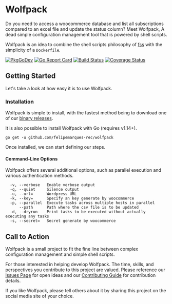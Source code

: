 # Wolfpack

Do you need to access a woocommerce database and list all subscriptions compared to an excel file and update the status column? Meet Wolfpack, A dead simple configuration management tool that is powered by shell scripts.

Wolfpack is an idea to combine the shell scripts philosophy of [fss](https://github.com/brandonhilkert/fucking_shell_scripts) with the simplicity of a `Dockerfile`.

[![PkgGoDev](https://pkg.go.dev/badge/github.com/felipemarques-rec/wolfpack)](https://pkg.go.dev/github.com/felipemarques-rec/wolfpack) [![Go Report Card](https://goreportcard.com/badge/github.com/felipemarques-rec/wolfpack)](https://goreportcard.com/report/github.com/felipemarques-rec/wolfpack) [![Build Status](https://travis-ci.com/felipemarques-rec/wolfpack.svg?branch=main)](https://travis-ci.com/felipemarques-rec/wolfpack) [![Coverage Status](https://coveralls.io/repos/github.com/felipemarques-rec/wolfpack/badge.svg)](https://coveralls.io/github.com/felipemarques-rec/wolfpack)

## Getting Started

Let's take a look at how easy it is to use Wolfpack.

### Installation

Wolfpack is simple to install, with the fastest method being to download one of our [binary releases](https://github.com/felipemarques-rec/wolfpack/releases).

It is also possible to install Wolfpack with Go (requires v1.14+).

```console
go get -u github.com/felipemarques-rec/wolfpack
```

Once installed, we can start defining our steps.

#### Command-Line Options

Wolfpack offers several additional options, such as parallel execution and various authentication methods.

```console
  -v, --verbose   Enable verbose output
  -q, --quiet     Silence output
  -u, --url=      Wordpress URL
  -k, --key=      Specify an key generate by woocommerce
  -p, --parallel  Execute tasks across multiple hosts in parallel
      --path      Path where the csv file is to be updated 
  -d, --dryrun    Print tasks to be executed without actually executing any tasks
  -s, --secret=   Secret generate by woocommerce
```

## Call to Action

Wolfpack is a small project to fit the fine line between complex configuration management and simple shell scripts.

For those interested in helping develop Wolfpack. The time, skills, and perspectives you contribute to this project are valued. Please reference our [Issues Page](https://github.com/felipemarques-rec/wolfpack/issues) for open ideas and our [Contributing Guide](CONTRIBUTING.md) for contribution details.

If you like Wolfpack, please tell others about it by sharing this project on the social media site of your choice.
